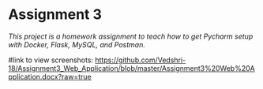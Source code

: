 # Assignment 3
*This project is a homework assignment to teach how to get Pycharm setup with Docker, Flask, MySQL, and Postman.*

#link to view screenshots: https://github.com/Vedshri-18/Assignment3_Web_Application/blob/master/Assignment3%20Web%20Application.docx?raw=true


